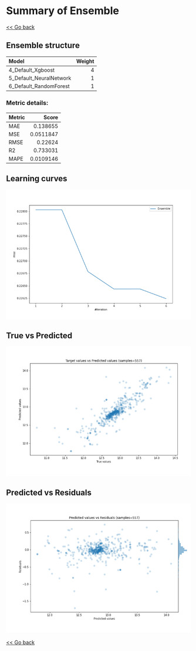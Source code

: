 # Summary of Ensemble

[<< Go back](../README.md)


## Ensemble structure
| Model                   |   Weight |
|:------------------------|---------:|
| 4_Default_Xgboost       |        4 |
| 5_Default_NeuralNetwork |        1 |
| 6_Default_RandomForest  |        1 |

### Metric details:
| Metric   |     Score |
|:---------|----------:|
| MAE      | 0.138655  |
| MSE      | 0.0511847 |
| RMSE     | 0.22624   |
| R2       | 0.733031  |
| MAPE     | 0.0109146 |



## Learning curves
![Learning curves](learning_curves.png)
## True vs Predicted

![True vs Predicted](true_vs_predicted.png)


## Predicted vs Residuals

![Predicted vs Residuals](predicted_vs_residuals.png)



[<< Go back](../README.md)
